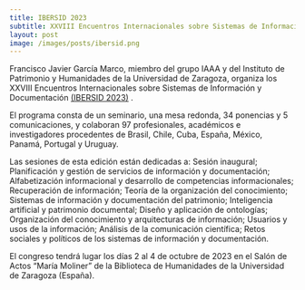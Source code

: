 ```yaml
---
title: IBERSID 2023
subtitle: XXVIII Encuentros Internacionales sobre Sistemas de Información y Documentación
layout: post
image: /images/posts/ibersid.png
---
```


Francisco Javier García Marco, miembro del grupo IAAA y del Instituto de Patrimonio y Humanidades de la Universidad de Zaragoza, organiza los XXVIII Encuentros Internacionales sobre Sistemas de Información y Documentación [(IBERSID 2023)](https://www.ibersid.es) .

El programa consta de un seminario, una mesa redonda, 34 ponencias y 5 comunicaciones, y colaboran 97 profesionales, académicos e investigadores procedentes de Brasil, Chile, Cuba, España, México, Panamá, Portugal y Uruguay.

Las sesiones de esta edición están dedicadas a: Sesión inaugural; Planificación y gestión de servicios de información y documentación; Alfabetización informacional y desarrollo de competencias informacionales; Recuperación de información; Teoría de la organización del conocimiento; Sistemas de información y documentación del patrimonio; Inteligencia artificial y patrimonio documental; Diseño y aplicación de ontologías; Organización del conocimiento y arquitecturas de información; Usuarios y usos de la información; Análisis de la comunicación científica; Retos sociales y políticos de los sistemas de información y documentación.

El congreso tendrá lugar los días 2 al 4 de octubre de 2023 en el Salón de Actos “María Moliner” de la Biblioteca de Humanidades de la Universidad de Zaragoza (España).
